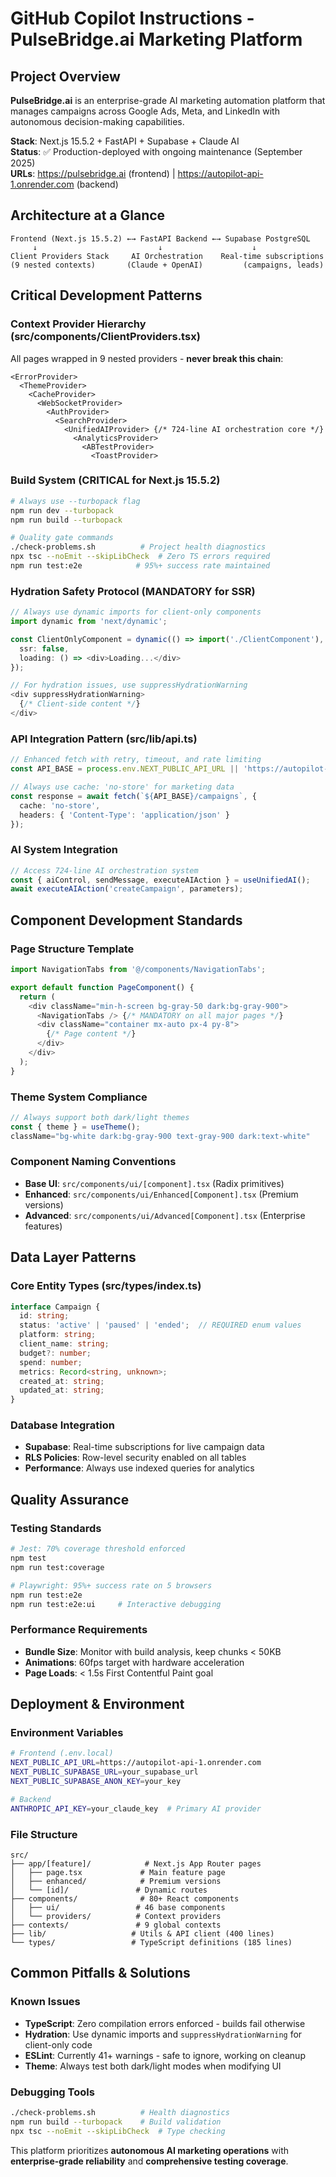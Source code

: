 # GitHub Copilot Instructions - PulseBridge.ai Marketing Platform

## Project Overview
**PulseBridge.ai** is an enterprise-grade AI marketing automation platform that manages campaigns across Google Ads, Meta, and LinkedIn with autonomous decision-making capabilities.

**Stack**: Next.js 15.5.2 + FastAPI + Supabase + Claude AI  
**Status**: ✅ Production-deployed with ongoing maintenance (September 2025)  
**URLs**: https://pulsebridge.ai (frontend) | https://autopilot-api-1.onrender.com (backend)

## Architecture at a Glance
```
Frontend (Next.js 15.5.2) ←→ FastAPI Backend ←→ Supabase PostgreSQL
     ↓                           ↓                    ↓
Client Providers Stack     AI Orchestration    Real-time subscriptions
(9 nested contexts)       (Claude + OpenAI)         (campaigns, leads)
```

## Critical Development Patterns

### **Context Provider Hierarchy** (src/components/ClientProviders.tsx)
All pages wrapped in 9 nested providers - **never break this chain**:
```tsx
<ErrorProvider>
  <ThemeProvider>
    <CacheProvider>
      <WebSocketProvider>
        <AuthProvider>
          <SearchProvider>
            <UnifiedAIProvider> {/* 724-line AI orchestration core */}
              <AnalyticsProvider>
                <ABTestProvider>
                  <ToastProvider>
```

### **Build System** (CRITICAL for Next.js 15.5.2)
```bash
# Always use --turbopack flag
npm run dev --turbopack
npm run build --turbopack

# Quality gate commands
./check-problems.sh          # Project health diagnostics  
npx tsc --noEmit --skipLibCheck  # Zero TS errors required
npm run test:e2e            # 95%+ success rate maintained
```

### **Hydration Safety Protocol** (MANDATORY for SSR)
```typescript
// Always use dynamic imports for client-only components
import dynamic from 'next/dynamic';

const ClientOnlyComponent = dynamic(() => import('./ClientComponent'), { 
  ssr: false,
  loading: () => <div>Loading...</div>
});

// For hydration issues, use suppressHydrationWarning
<div suppressHydrationWarning>
  {/* Client-side content */}
</div>
```

### **API Integration Pattern** (src/lib/api.ts)
```typescript
// Enhanced fetch with retry, timeout, and rate limiting
const API_BASE = process.env.NEXT_PUBLIC_API_URL || 'https://autopilot-api-1.onrender.com';

// Always use cache: 'no-store' for marketing data
const response = await fetch(`${API_BASE}/campaigns`, {
  cache: 'no-store',
  headers: { 'Content-Type': 'application/json' }
});
```

### **AI System Integration**
```typescript
// Access 724-line AI orchestration system
const { aiControl, sendMessage, executeAIAction } = useUnifiedAI();
await executeAIAction('createCampaign', parameters);
```

## Component Development Standards

### **Page Structure Template**
```typescript
import NavigationTabs from '@/components/NavigationTabs';

export default function PageComponent() {
  return (
    <div className="min-h-screen bg-gray-50 dark:bg-gray-900">
      <NavigationTabs /> {/* MANDATORY on all major pages */}
      <div className="container mx-auto px-4 py-8">
        {/* Page content */}
      </div>
    </div>
  );
}
```

### **Theme System Compliance**
```typescript
// Always support both dark/light themes
const { theme } = useTheme();
className="bg-white dark:bg-gray-900 text-gray-900 dark:text-white"
```

### **Component Naming Conventions**
- **Base UI**: `src/components/ui/[component].tsx` (Radix primitives)
- **Enhanced**: `src/components/ui/Enhanced[Component].tsx` (Premium versions)
- **Advanced**: `src/components/ui/Advanced[Component].tsx` (Enterprise features)

## Data Layer Patterns

### **Core Entity Types** (src/types/index.ts)
```typescript
interface Campaign {
  id: string;
  status: 'active' | 'paused' | 'ended';  // REQUIRED enum values
  platform: string;
  client_name: string;
  budget?: number;
  spend: number;
  metrics: Record<string, unknown>;
  created_at: string;
  updated_at: string;
}
```

### **Database Integration**
- **Supabase**: Real-time subscriptions for live campaign data
- **RLS Policies**: Row-level security enabled on all tables
- **Performance**: Always use indexed queries for analytics

## Quality Assurance

### **Testing Standards**
```bash
# Jest: 70% coverage threshold enforced
npm test                
npm run test:coverage   

# Playwright: 95%+ success rate on 5 browsers
npm run test:e2e        
npm run test:e2e:ui     # Interactive debugging
```

### **Performance Requirements**
- **Bundle Size**: Monitor with build analysis, keep chunks < 50KB
- **Animations**: 60fps target with hardware acceleration
- **Page Loads**: < 1.5s First Contentful Paint goal

## Deployment & Environment

### **Environment Variables**
```bash
# Frontend (.env.local)
NEXT_PUBLIC_API_URL=https://autopilot-api-1.onrender.com
NEXT_PUBLIC_SUPABASE_URL=your_supabase_url
NEXT_PUBLIC_SUPABASE_ANON_KEY=your_key

# Backend
ANTHROPIC_API_KEY=your_claude_key  # Primary AI provider
```

### **File Structure**
```
src/
├── app/[feature]/            # Next.js App Router pages
│   ├── page.tsx             # Main feature page
│   ├── enhanced/            # Premium versions
│   └── [id]/               # Dynamic routes
├── components/              # 80+ React components
│   ├── ui/                 # 46 base components
│   └── providers/          # Context providers
├── contexts/               # 9 global contexts
├── lib/                   # Utils & API client (400 lines)
└── types/                 # TypeScript definitions (185 lines)
```

## Common Pitfalls & Solutions

### **Known Issues**
- **TypeScript**: Zero compilation errors enforced - builds fail otherwise
- **Hydration**: Use dynamic imports and `suppressHydrationWarning` for client-only code
- **ESLint**: Currently 41+ warnings - safe to ignore, working on cleanup
- **Theme**: Always test both dark/light modes when modifying UI

### **Debugging Tools**
```bash
./check-problems.sh          # Health diagnostics
npm run build --turbopack    # Build validation  
npx tsc --noEmit --skipLibCheck  # Type checking
```

This platform prioritizes **autonomous AI marketing operations** with **enterprise-grade reliability** and **comprehensive testing coverage**.